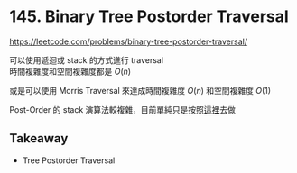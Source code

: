 # 145. Binary Tree Postorder Traversal

<https://leetcode.com/problems/binary-tree-postorder-traversal/>

可以使用遞迴或 stack 的方式進行 traversal  
時間複雜度和空間複雜度都是 $O(n)$

或是可以使用 Morris Traversal 來達成時間複雜度 $O(n)$ 和空間複雜度 $O(1)$

Post-Order 的 stack 演算法較複雜，目前單純只是按照[這裡](https://faculty.cs.niu.edu/~mcmahon/CS241/Notes/Data_Structures/binary_tree_traversals.html)去做

## Takeaway

- Tree Postorder Traversal
